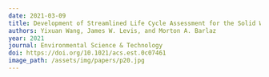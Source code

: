 ```yaml
---
date: 2021-03-09
title: Development of Streamlined Life Cycle Assessment for the Solid Waste Management System
authors: Yixuan Wang, James W. Levis, and Morton A. Barlaz
year: 2021
journal: Environmental Science & Technology
doi: https://doi.org/10.1021/acs.est.0c07461
image_path: /assets/img/papers/p20.jpg
---
```

